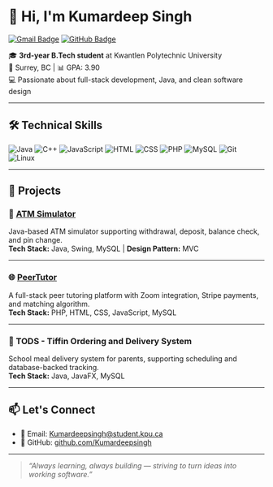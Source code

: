 # 👋 Hi, I'm Kumardeep Singh

[![Gmail Badge](https://img.shields.io/badge/-Kumardeepsingh@student.kpu.ca-c14438?style=flat&logo=Gmail&logoColor=white)](mailto:Kumardeepsingh@student.kpu.ca)
[![GitHub Badge](https://img.shields.io/badge/-Kumardeepsingh-24292e?style=flat&logo=github&logoColor=white)](https://github.com/Kumardeepsingh)

🎓 **3rd-year B.Tech student** at Kwantlen Polytechnic University  
📍 Surrey, BC | 📊 GPA: 3.90  
💻 Passionate about full-stack development, Java, and clean software design

---

## 🛠️ Technical Skills

![Java](https://img.shields.io/badge/Java-ED8B00?style=flat-square&logo=java&logoColor=white)
![C++](https://img.shields.io/badge/C++-00599C?style=flat-square&logo=cplusplus&logoColor=white)
![JavaScript](https://img.shields.io/badge/JavaScript-F7DF1E?style=flat-square&logo=javascript&logoColor=black)
![HTML](https://img.shields.io/badge/HTML5-E34F26?style=flat-square&logo=html5&logoColor=white)
![CSS](https://img.shields.io/badge/CSS3-1572B6?style=flat-square&logo=css3&logoColor=white)
![PHP](https://img.shields.io/badge/PHP-777BB4?style=flat-square&logo=php&logoColor=white)
![MySQL](https://img.shields.io/badge/MySQL-4479A1?style=flat-square&logo=mysql&logoColor=white)
![Git](https://img.shields.io/badge/Git-F05032?style=flat-square&logo=git&logoColor=white)
![Linux](https://img.shields.io/badge/Linux-FCC624?style=flat-square&logo=linux&logoColor=black)

---

## 🚀 Projects

### 🔐 [ATM Simulator](https://github.com/Kumardeepsingh)
Java-based ATM simulator supporting withdrawal, deposit, balance check, and pin change.  
**Tech Stack:** Java, Swing, MySQL | **Design Pattern:** MVC

---

### 🌐 [PeerTutor](https://github.com/Kumardeepsingh)
A full-stack peer tutoring platform with Zoom integration, Stripe payments, and matching algorithm.  
**Tech Stack:** PHP, HTML, CSS, JavaScript, MySQL

---

### 🍱 TODS - Tiffin Ordering and Delivery System
School meal delivery system for parents, supporting scheduling and database-backed tracking.  
**Tech Stack:** Java, JavaFX, MySQL

---


## 📫 Let's Connect

- 📧 Email: [Kumardeepsingh@student.kpu.ca](mailto:Kumardeepsingh@student.kpu.ca)
- 🔗 GitHub: [github.com/Kumardeepsingh](https://github.com/Kumardeepsingh)

---

> *“Always learning, always building — striving to turn ideas into working software.”*
